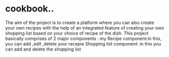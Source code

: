 # cookbook..
The aim of the project is to create a platform where you can also create your own recipes with the help of an integrated feature of creating your own shopping list based on your choice of recipe of the dish. This project basically comprises of 2 major components :  my Recipe component:in this, you can add ,edit ,delete your recepie Shopping list component: in this you can add and delete the shopping list
